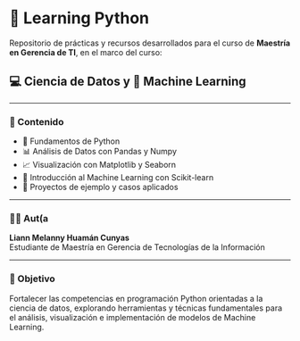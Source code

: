 # 📘 Learning Python

Repositorio de prácticas y recursos desarrollados para el curso de **Maestría en Gerencia de TI**, en el marco del curso:

## 💻 Ciencia de Datos y 🤖 Machine Learning

---

### 📂 Contenido

- 🐍 Fundamentos de Python  
- 📊 Análisis de Datos con Pandas y Numpy  
- 📈 Visualización con Matplotlib y Seaborn  
- 🤖 Introducción al Machine Learning con Scikit-learn  
- 🧠 Proyectos de ejemplo y casos aplicados

---

### 🧑‍🎓 Aut(a

**Liann Melanny Huamán Cunyas**  
Estudiante de Maestría en Gerencia de Tecnologías de la Información  

---

### 🚀 Objetivo

Fortalecer las competencias en programación Python orientadas a la ciencia de datos, explorando herramientas y técnicas fundamentales para el análisis, visualización e implementación de modelos de Machine Learning.
